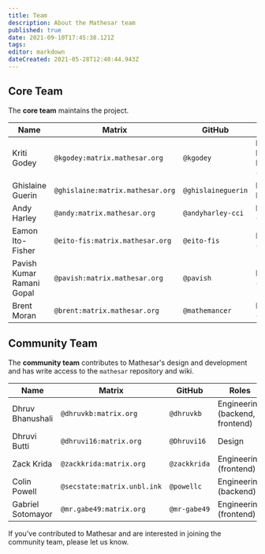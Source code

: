 ```yaml
---
title: Team
description: About the Mathesar team
published: true
date: 2021-09-10T17:45:38.121Z
tags: 
editor: markdown
dateCreated: 2021-05-28T12:40:44.943Z
---
```


## Core Team
The **core team** maintains the project.

| **Name** | **Matrix** | **GitHub** | **Roles** |
|-|-|-|-|
| Kriti Godey | `@kgodey:matrix.mathesar.org` | `@kgodey` | Project lead, Product, Engineering (backend) |
| Ghislaine Guerin | `@ghislaine:matrix.mathesar.org` | `@ghislaineguerin` | Product, Design |
| Andy Harley | `@andy:matrix.mathesar.org` | `@andyharley-cci` | Engineering (infrastructure) |
| Eamon Ito-Fisher | `@eito-fis:matrix.mathesar.org` | `@eito-fis` | Engineering (backend) |
| Pavish Kumar Ramani Gopal | `@pavish:matrix.mathesar.org` | `@pavish` | Engineering (frontend) |
| Brent Moran | `@brent:matrix.mathesar.org` | `@mathemancer` | Engineering (backend) |

## Community Team
The **community team** contributes to Mathesar's design and development and has write access to the `mathesar` repository and wiki.

| **Name** | **Matrix** | **GitHub** | **Roles** |
|-|-|-|-|
| Dhruv Bhanushali | `@dhruvkb:matrix.org` | `@dhruvkb` | Engineering (backend, frontend) |
| Dhruvi Butti | `@dhruvi16:matrix.org` | `@Dhruvi16` | Design |
| Zack Krida | `@zackkrida:matrix.org` | `@zackkrida` | Engineering (frontend) |
| Colin Powell | `@secstate:matrix.unbl.ink` | `@powellc` | Engineering (backend) |
| Gabriel Sotomayor | `@mr.gabe49:matrix.org` | `@mr-gabe49` | Engineering (frontend) |

 If you've contributed to Mathesar and are interested in joining the community team, please let us know.
 